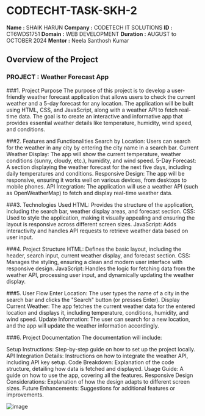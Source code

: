# CODTECHT-TASK-SKH-2

**Name :** SHAIK HARUN 
**Company :** CODETECH IT SOLUTIONS
**ID :** CT6WDS1751
**Domain :** WEB DEVELOPMENT
**Duration :** AUGUST to OCTOBER 2024
**Mentor :** Neela Santhosh Kumar

## Overview of the Project
### PROJECT : Weather Forecast App

###1. Project Purpose
The purpose of this project is to develop a user-friendly weather forecast application that allows users to check the current weather and a 5-day forecast for any location. The application will be built using HTML, CSS, and JavaScript, along with a weather API to fetch real-time data. The goal is to create an interactive and informative app that provides essential weather details like temperature, humidity, wind speed, and conditions.

###2. Features and Functionalities
Search by Location: Users can search for the weather in any city by entering the city name in a search bar.
Current Weather Display: The app will show the current temperature, weather conditions (sunny, cloudy, etc.), humidity, and wind speed.
5-Day Forecast: A section displaying the weather forecast for the next five days, including daily temperatures and conditions.
Responsive Design: The app will be responsive, ensuring it works well on various devices, from desktops to mobile phones.
API Integration: The application will use a weather API (such as OpenWeatherMap) to fetch and display real-time weather data.

###3. Technologies Used
HTML: Provides the structure of the application, including the search bar, weather display areas, and forecast section.
CSS: Used to style the application, making it visually appealing and ensuring the layout is responsive across different screen sizes.
JavaScript: Adds interactivity and handles API requests to retrieve weather data based on user input.


###4. Project Structure
HTML: Defines the basic layout, including the header, search input, current weather display, and forecast section.
CSS: Manages the styling, ensuring a clean and modern user interface with responsive design.
JavaScript: Handles the logic for fetching data from the weather API, processing user input, and dynamically updating the weather display.


###5. User Flow
Enter Location: The user types the name of a city in the search bar and clicks the "Search" button (or presses Enter).
Display Current Weather: The app fetches the current weather data for the entered location and displays it, including temperature, conditions, humidity, and wind speed.
Update Information: The user can search for a new location, and the app will update the weather information accordingly.


###6. Project Documentation
The documentation will include:

Setup Instructions: Step-by-step guide on how to set up the project locally.
API Integration Details: Instructions on how to integrate the weather API, including API key setup.
Code Breakdown: Explanation of the code structure, detailing how data is fetched and displayed.
Usage Guide: A guide on how to use the app, covering all the features.
Responsive Design Considerations: Explanation of how the design adapts to different screen sizes.
Future Enhancements: Suggestions for additional features or improvements.


![image](https://github.com/user-attachments/assets/1f081eee-22bc-44d1-80c1-e3d2e3add7e1)

